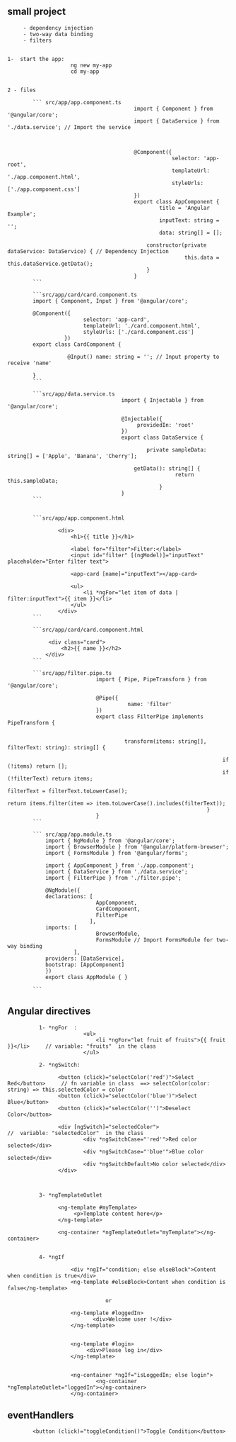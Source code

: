

## small project 
         - dependency injection
         - two-way data binding 
         - filters


    1-  start the app:
                        ng new my-app
                        cd my-app


    2 - files 

            ``` src/app/app.component.ts
                                            import { Component } from '@angular/core';
                                            import { DataService } from './data.service'; // Import the service



                                            @Component({
                                                        selector: 'app-root',
                                                        templateUrl: './app.component.html',
                                                        styleUrls: ['./app.component.css']
                                            })
                                            export class AppComponent {
                                                    title = 'Angular Example';
                                                    inputText: string = '';
                                                    data: string[] = [];

                                                constructor(private dataService: DataService) { // Dependency Injection
                                                            this.data = this.dataService.getData();
                                                }
                                            }
            ```

            ```src/app/card/card.component.ts
            import { Component, Input } from '@angular/core';

            @Component({
                            selector: 'app-card',
                            templateUrl: './card.component.html',
                            styleUrls: ['./card.component.css']
                      })
            export class CardComponent {

                       @Input() name: string = ''; // Input property to receive 'name'

            }
            ```

            ```src/app/data.service.ts
                                        import { Injectable } from '@angular/core';

                                        @Injectable({
                                             providedIn: 'root'
                                        })
                                        export class DataService {

                                                private sampleData: string[] = ['Apple', 'Banana', 'Cherry'];

                                            getData(): string[] {
                                                         return this.sampleData;
                                                    }
                                        }
            ```
        

            ```src/app/app.component.html

                    <div>
                        <h1>{{ title }}</h1>

                        <label for="filter">Filter:</label>
                        <input id="filter" [(ngModel)]="inputText" placeholder="Enter filter text">

                        <app-card [name]="inputText"></app-card>

                        <ul>
                            <li *ngFor="let item of data | filter:inputText">{{ item }}</li>
                        </ul>
                    </div>   
            ```

            ```src/app/card/card.component.html

                 <div class="card">
                     <h2>{{ name }}</h2>
                </div>
            ```

            ```src/app/filter.pipe.ts
                                import { Pipe, PipeTransform } from '@angular/core';

                                @Pipe({
                                          name: 'filter'
                                })
                                export class FilterPipe implements PipeTransform {


                                         transform(items: string[], filterText: string): string[] {

                                                                        if (!items) return [];
                                                                        if (!filterText) return items;
                                                                        filterText = filterText.toLowerCase();
                                                                        return items.filter(item => item.toLowerCase().includes(filterText));
                                                                   }
                                }
            ```

            ``` src/app/app.module.ts
                import { NgModule } from '@angular/core';
                import { BrowserModule } from '@angular/platform-browser';
                import { FormsModule } from '@angular/forms'; 

                import { AppComponent } from './app.component';
                import { DataService } from './data.service';
                import { FilterPipe } from './filter.pipe'; 

                @NgModule({
                declarations: [
                                AppComponent,
                                CardComponent,
                                FilterPipe 
                              ],
                imports: [
                                BrowserModule,
                                FormsModule // Import FormsModule for two-way binding
                         ],
                providers: [DataService],
                bootstrap: [AppComponent]
                })
                export class AppModule { }
            
            ```

## Angular directives

              1- *ngFor  : 
                            <ul>
                                <li *ngFor="let fruit of fruits">{{ fruit }}</li>     // variable: "fruits"  in the class 
                            </ul>
             
              2- *ngSwitch:  

                    <button (click)="selectColor('red')">Select Red</button>     // fn variable in class  ==> selectColor(color: string) => this.selectedColor = color
                    <button (click)="selectColor('blue')">Select Blue</button>
                    <button (click)="selectColor('')">Deselect Color</button>

                    <div [ngSwitch]="selectedColor">                             //  variable: "selectedColor"  in the class 
                            <div *ngSwitchCase="'red'">Red color selected</div>
                            <div *ngSwitchCase="'blue'">Blue color selected</div>
                            <div *ngSwitchDefault>No color selected</div>
                    </div>
              


              3- *ngTemplateOutlet

                    <ng-template #myTemplate>
                         <p>Template content here</p>
                    </ng-template>

                    <ng-container *ngTemplateOutlet="myTemplate"></ng-container>

            
              4- *ngIf 

                        <div *ngIf="condition; else elseBlock">Content when condition is true</div>
                        <ng-template #elseBlock>Content when condition is false</ng-template>

                                   or 
                
                        <ng-template #loggedIn>
                               <div>Welcome user !</div>
                        </ng-template>

                        
                        <ng-template #login>
                             <div>Please log in</div>
                        </ng-template>

                        
                        <ng-container *ngIf="isLoggedIn; else login">
                                <ng-container *ngTemplateOutlet="loggedIn"></ng-container>
                        </ng-container>


            
              
    

## eventHandlers 
                    
            <button (click)="toggleCondition()">Toggle Condition</button>
